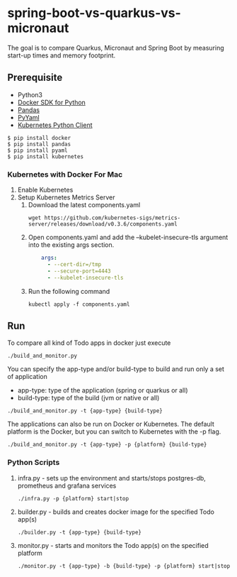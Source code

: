 # spring-boot-vs-quarkus-vs-micronaut
The goal is to compare Quarkus, Micronaut and Spring Boot by measuring start-up times and memory footprint.

## Prerequisite 
 
* Python3
* [Docker SDK for Python](https://docker-py.readthedocs.io/en/stable/)
* [Pandas](https://pypi.org/project/pandas/)
* [PyYaml](https://pypi.org/project/PyYAML/)
* [Kubernetes Python Client](https://github.com/kubernetes-client/python/)

```shell script
$ pip install docker
$ pip install pandas
$ pip install pyaml
$ pip install kubernetes
```

### Kubernetes with Docker For Mac

1. Enable Kubernetes
2. Setup Kubernetes Metrics Server
    1. Download the latest components.yaml
        ```shell script
        wget https://github.com/kubernetes-sigs/metrics-server/releases/download/v0.3.6/components.yaml
        ```
    2. Open components.yaml and add the –kubelet-insecure-tls argument into the existing args section.    
        ```yaml
            args:
              - --cert-dir=/tmp
              - --secure-port=4443
              - --kubelet-insecure-tls
        ```
    3. Run the following command 
        ```shell script
        kubectl apply -f components.yaml
        ```
## Run  
To compare all kind of Todo apps in docker just execute
```shell script
./build_and_monitor.py
```

You can specify the app-type and/or build-type to build and run only a set of application 
* app-type: type of the application (spring or quarkus or all)
* build-type: type of the build (jvm or native or all)

```shell script
./build_and_monitor.py -t {app-type} {build-type}
```

The applications can also be run on Docker or Kubernetes. The default platform is the Docker, 
but you can switch to Kubernetes with the -p flag.  
 
```shell script
./build_and_monitor.py -t {app-type} -p {platform} {build-type}
```

### Python Scripts

1. infra.py - sets up the environment and starts/stops postgres-db, prometheus and grafana services
    ```shell script
    ./infra.py -p {platform} start|stop
    ```
2. builder.py - builds and creates docker image for the specified Todo app(s) 
    ```shell script
    ./builder.py -t {app-type} {build-type}
    ```
3. monitor.py - starts and monitors the Todo app(s) on the specified platform
    ```shell script
    ./monitor.py -t {app-type} -b {build-type} -p {platform} start|stop
    ```


